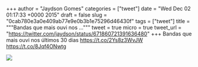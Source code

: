 
+++
author = "Jaydson Gomes"
categories = ["tweet"]
date = "Wed Dec 02 01:17:33 +0000 2015"
draft = false
slug = "0cab780e3a0e409ab77e9e0b3b1e75296d46430f"
tags = ["tweet"]
title = """Bandas que mais ouvi nos ..."""
tweet = true
micro = true
tweet_url = "https://twitter.com/jaydson/status/671860721391636480"
+++
Bandas que mais ouvi nos últimos 30 dias https://t.co/2Ys8z3WvJW https://t.co/8Jqf4ONwtg

![](/images/tweet-media/671860721391636480-CVLtuFxWsAAIeEX.png)